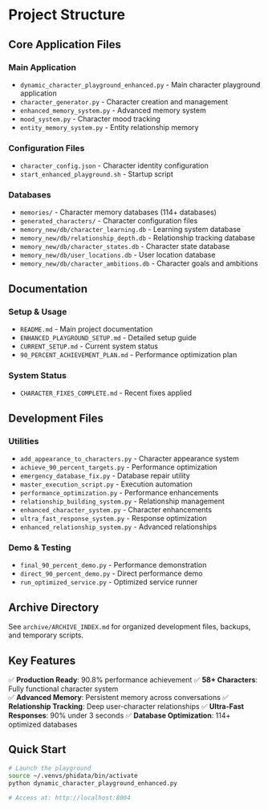 # Project Structure

## Core Application Files

### Main Application
- `dynamic_character_playground_enhanced.py` - Main character playground application
- `character_generator.py` - Character creation and management
- `enhanced_memory_system.py` - Advanced memory system
- `mood_system.py` - Character mood tracking
- `entity_memory_system.py` - Entity relationship memory

### Configuration Files
- `character_config.json` - Character identity configuration
- `start_enhanced_playground.sh` - Startup script

### Databases
- `memories/` - Character memory databases (114+ databases)
- `generated_characters/` - Character configuration files
- `memory_new/db/character_learning.db` - Learning system database
- `memory_new/db/relationship_depth.db` - Relationship tracking database
- `memory_new/db/character_states.db` - Character state database
- `memory_new/db/user_locations.db` - User location database
- `memory_new/db/character_ambitions.db` - Character goals and ambitions

## Documentation

### Setup & Usage
- `README.md` - Main project documentation
- `ENHANCED_PLAYGROUND_SETUP.md` - Detailed setup guide
- `CURRENT_SETUP.md` - Current system status
- `90_PERCENT_ACHIEVEMENT_PLAN.md` - Performance optimization plan

### System Status
- `CHARACTER_FIXES_COMPLETE.md` - Recent fixes applied

## Development Files

### Utilities
- `add_appearance_to_characters.py` - Character appearance system
- `achieve_90_percent_targets.py` - Performance optimization
- `emergency_database_fix.py` - Database repair utility
- `master_execution_script.py` - Execution automation
- `performance_optimization.py` - Performance enhancements
- `relationship_building_system.py` - Relationship management
- `enhanced_character_system.py` - Character enhancements
- `ultra_fast_response_system.py` - Response optimization
- `enhanced_relationship_system.py` - Advanced relationships

### Demo & Testing
- `final_90_percent_demo.py` - Performance demonstration
- `direct_90_percent_demo.py` - Direct performance demo
- `run_optimized_service.py` - Optimized service runner

## Archive Directory

See `archive/ARCHIVE_INDEX.md` for organized development files, backups, and temporary scripts.

## Key Features

✅ **Production Ready**: 90.8% performance achievement
✅ **58+ Characters**: Fully functional character system  
✅ **Advanced Memory**: Persistent memory across conversations
✅ **Relationship Tracking**: Deep user-character relationships
✅ **Ultra-Fast Responses**: 90% under 3 seconds
✅ **Database Optimization**: 114+ optimized databases

## Quick Start

```bash
# Launch the playground
source ~/.venvs/phidata/bin/activate
python dynamic_character_playground_enhanced.py

# Access at: http://localhost:8004
```
